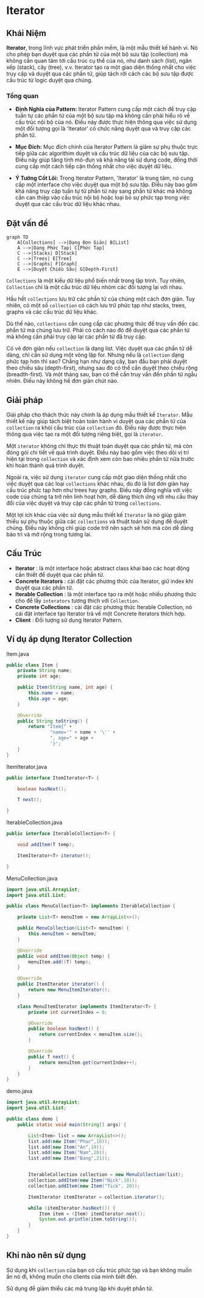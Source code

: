 # Iterator

## Khái Niệm

**Iterator**, trong lĩnh vực phát triển phần mềm, là một mẫu thiết kế hành vi. Nó cho phép bạn duyệt qua các phần tử của một bộ sưu tập (collection) mà không cần quan tâm tới cấu trúc cụ thể của nó, như danh sách (list), ngăn xếp (stack), cây (tree), v.v. Iterator tạo ra một giao diện thống nhất cho việc truy cập và duyệt qua các phần tử, giúp tách rời cách các bộ sưu tập được cấu trúc từ logic duyệt qua chúng.

### Tổng quan

- **Định Nghĩa của Pattern:** Iterator Pattern cung cấp một cách để truy cập tuần tự các phần tử của một bộ sưu tập mà không cần phải hiểu rõ về cấu trúc nội bộ của nó. Điều này được thực hiện thông qua việc sử dụng một đối tượng gọi là 'Iterator' có chức năng duyệt qua và truy cập các phần tử.

- **Mục Đích:** Mục đích chính của Iterator Pattern là giảm sự phụ thuộc trực tiếp giữa các algorithim duyệt và cấu trúc dữ liệu của các bộ sưu tập. Điều này giúp tăng tính mô-đun và khả năng tái sử dụng code, đồng thời cung cấp một cách tiếp cận thống nhất cho việc duyệt dữ liệu.

- **Ý Tưởng Cốt Lõi:** Trong Iterator Pattern, 'Iterator' là trung tâm, nó cung cấp một interface cho việc duyệt qua một bộ sưu tập. Điều này bao gồm khả năng truy cập tuần tự từ phần tử này sang phần tử khác mà không cần can thiệp vào cấu trúc nội bộ hoặc loại bỏ sự phức tạp trong việc duyệt qua các cấu trúc dữ liệu khác nhau.

## Đặt vấn đề

```mermaid
graph TD
    A[Collections] -->|Dạng Đơn Giản| B[List]
    A -->|Dạng Phức Tạp| C[Phức Tạp]
    C -->|Stacks| D[Stack]
    C -->|Trees| E[Tree]
    C -->|Graphs| F[Graph]
    E -->|Duyệt Chiều Sâu| G[Depth-First]
```

`Collections` là một kiểu dữ liệu phổ biến nhất trong lập trình. Tuy nhiên, `Collection` chỉ là một cấu trúc dữ liệu nhóm các đối tượng lại với nhau.

Hầu hết `collections` lưu trữ các phần tử của chúng một cách đơn giản. Tuy nhiên, có một số `collection` có cách lưu trữ phức tạp như stacks, trees, graphs và các cấu trúc dữ liệu khác.

Dù thế nào, `collections` cần cung cấp các phương thức để truy vấn đến các phần tử mà chúng lưu trữ. Phải có cách nào đó để duyệt qua các phần tử mà không cần phải truy cập lại các phần tử đã truy cập.

Có vẻ đơn giản nếu `collection` là dạng list. Việc duyệt qua các phần tử dễ dàng, chỉ cần sử dụng một vòng lặp for. Nhưng nếu là `collection` dạng phức tạp hơn thì sao? Chẳng hạn như dạng cây, ban đầu bạn phải duyệt theo chiều sâu (depth-first), nhưng sau đó có thể cần duyệt theo chiều rộng (breadth-first). Và một tháng sau, bạn có thể cần truy vấn đến phần tử ngẫu nhiên. Điều này không hề đơn giản chút nào.

## Giải pháp

Giải pháp cho thách thức này chính là áp dụng mẫu thiết kế `Iterator`. Mẫu thiết kế này giúp tách biệt hoàn toàn hành vi duyệt qua các phần tử của `collection` ra khỏi cấu trúc của `collection` đó. Điều này được thực hiện thông qua việc tạo ra một đối tượng riêng biệt, gọi là `iterator`.

Một `iterator` không chỉ thực thi thuật toán duyệt qua các phần tử, mà còn đóng gói chi tiết về quá trình duyệt. Điều này bao gồm việc theo dõi vị trí hiện tại trong `collection` và xác định xem còn bao nhiêu phần tử nữa trước khi hoàn thành quá trình duyệt.

Ngoài ra, việc sử dụng `iterator` cung cấp một giao diện thống nhất cho việc duyệt qua các loại `collections` khác nhau, dù đó là list đơn giản hay cấu trúc phức tạp hơn như trees hay graphs. Điều này đồng nghĩa với việc code của chúng ta trở nên linh hoạt hơn, dễ dàng thích ứng với nhu cầu thay đổi của việc duyệt và truy cập các phần tử trong `collections`.

Một lợi ích khác của việc sử dụng mẫu thiết kế `Iterator` là nó giúp giảm thiểu sự phụ thuộc giữa các `collections` và thuật toán sử dụng để duyệt chúng. Điều này không chỉ giúp code trở nên sạch sẽ hơn mà còn dễ dàng bảo trì và mở rộng trong tương lai.

## Cấu Trúc

- **Iterator** : là một interface hoặc abstract class khai báo các hoạt động cần thiết để duyệt qua các phần tử.
- **Concrete Iterators** : cài đặt các phương thức của Iterator, giữ index khi duyệt qua các phần tử.
- **Iterable Collection** : là một interface tạo ra một hoặc nhiều phương thức cho để lấy `interators` tương thích với `Collection`.
- **Concrete Collections** : cài đặt các phương thức Iterable Collection, nó cái đặt interface tạo Iterator trả về một Concrete Iterators thích hợp.
- **Client** : Đối tượng sử dụng Iterator Pattern.

## Ví dụ áp dụng Iterator Collection

Item.java

```java
public class Item {
    private String name;
    private int age;

    public Item(String name, int age) {
        this.name = name;
        this.age = age;
    }

    @Override
    public String toString() {
        return "Item{" +
                "name='" + name + '\'' +
                ", age=" + age +
                '}';
    }
}
```

ItemIterator.java

```java
public interface ItemIterator<T> {

    boolean hasNext();

    T next();

}
```

IterableCollection.java

```java
public interface IterableCollection<T> {

    void addItem(T temp);

    ItemIterator<T> iterator();

}
```

MenuCollection.java

```java
import java.util.ArrayList;
import java.util.List;

public class MenuCollection<T> implements IterableCollection {

    private List<T> menuItem = new ArrayList<>();

    public MenuCollection(List<T> menuItem) {
        this.menuItem = menuItem;
    }

    @Override
    public void addItem(Object temp) {
        menuItem.add((T) temp);
    }

    @Override
    public ItemIterator iterator() {
        return new MenuItemIterator();
    }

    class MenuItemIterator implements ItemIterator<T> {
        private int currentIndex = 0;

        @Override
        public boolean hasNext() {
            return currentIndex < menuItem.size();
        }

        @Override
        public T next() {
            return menuItem.get(currentIndex++);
        }
    }
}
```

demo.java

```java
import java.util.ArrayList;
import java.util.List;

public class demo {
    public static void main(String[] args) {

        List<Item> list = new ArrayList<>();
        list.add(new Item("Phuc",18));
        list.add(new Item("An",19));
        list.add(new Item("Nam",20));
        list.add(new Item("Bang",21));


        IterableCollection collection = new MenuCollection(list);
        collection.addItem(new Item("Nick",10));
        collection.addItem(new Item("Tick", 20));

        ItemIterator itemIterator = collection.iterator();

        while (itemIterator.hasNext()) {
            Item item = (Item) itemIterator.next();
            System.out.println(item.toString());
        }
    }
}
```

## Khi nào nên sử dụng

Sử dụng khi `collection` của bạn có cấu trúc phức tạp và bạn không muốn ẩn nó đi, không muốn cho clients của mình biết đến.

Sử dụng để giảm thiểu các mã trung lập khi duyệt phần tử.